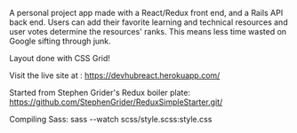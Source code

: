 A personal project app made with a React/Redux front end, and a Rails API back end.  Users can add their favorite learning and technical resources and user votes determine the resources' ranks.  This means less time wasted on Google sifting through junk.

Layout done with CSS Grid!

Visit the live site at : https://devhubreact.herokuapp.com/

Started from Stephen Grider's Redux boiler plate: <https://github.com/StephenGrider/ReduxSimpleStarter.git/>

Compiling Sass: sass --watch scss/style.scss:style.css

